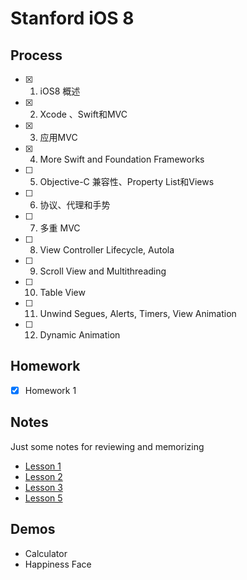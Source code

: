 # Stanford iOS 8 #

## Process

- [x] 1. iOS8 概述
- [x] 2. Xcode 、Swift和MVC    
- [x] 3. 应用MVC
- [x] 4. More Swift and Foundation Frameworks    
- [ ] 5. Objective-C 兼容性、Property List和Views     
- [ ] 6. 协议、代理和手势    
- [ ] 7. 多重 MVC      
- [ ] 8. View Controller Lifecycle, Autola   
- [ ] 9. Scroll View and Multithreading  
- [ ] 10. Table View  
- [ ] 11. Unwind Segues, Alerts, Timers, View Animation
- [ ] 12. Dynamic Animation

## Homework
- [x] Homework 1

## Notes
Just some notes for reviewing and memorizing

* [Lesson 1](https://github.com/MandyXue/Learning-and-Playing/blob/master/Stanford%20iOS8/Notes/Lesson%201.md)
* [Lesson 2](https://github.com/MandyXue/Learning-and-Playing/blob/master/Stanford%20iOS8/Notes/Lesson%202.md)
* [Lesson 3](https://github.com/MandyXue/Learning-and-Playing/blob/master/Stanford%20iOS8/Notes/Lesson%203.md)
* [Lesson 5](https://github.com/MandyXue/Learning-and-Playing/blob/master/Stanford%20iOS8/Notes/Lesson%205.md)


## Demos
* Calculator
* Happiness Face 